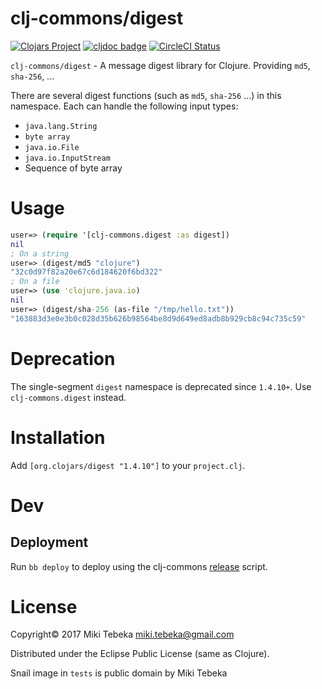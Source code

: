 # clj-commons/digest

[![Clojars Project](https://img.shields.io/clojars/v/org.clj-commons/digest.svg)](https://clojars.org/org.clj-commons/digest)
[![cljdoc badge](https://cljdoc.org/badge/org.clj-commons/digest)](https://cljdoc.org/d/org.clj-commons/digest)
[![CircleCI Status](https://circleci.com/gh/clj-commons/digest.svg?style=svg)](https://circleci.com/gh/clj-commons/digest)

`clj-commons/digest` - A message digest library for Clojure. Providing `md5`, `sha-256`, ...

There are several digest functions (such as `md5`, `sha-256` ...) in this
namespace. Each can handle the following input types:

* `java.lang.String`
* `byte array`
* `java.io.File`
* `java.io.InputStream`
* Sequence of byte array

# Usage

``` clojure
user=> (require '[clj-commons.digest :as digest])
nil
; On a string
user=> (digest/md5 "clojure")
"32c0d97f82a20e67c6d184620f6bd322"
; On a file
user=> (use 'clojure.java.io)
nil
user=> (digest/sha-256 (as-file "/tmp/hello.txt"))
"163883d3e0e3b0c028d35b626b98564be8d9d649ed8adb8b929cb8c94c735c59"
```

# Deprecation

The single-segment `digest` namespace is deprecated since `1.4.10+`. Use
`clj-commons.digest` instead.

# Installation
Add `[org.clojars/digest "1.4.10"]` to your `project.clj`.

# Dev

## Deployment

Run `bb deploy` to deploy using the clj-commons
[release](https://github.com/clj-commons/infra/blob/main/deployment/release.bb)
script.

# License
Copyright&copy; 2017 Miki Tebeka <miki.tebeka@gmail.com>

Distributed under the Eclipse Public License (same as Clojure).

Snail image in `tests` is public domain by Miki Tebeka
